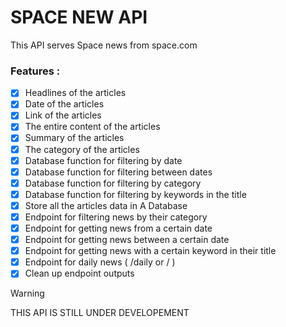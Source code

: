# SPACE NEW API

<span> This API serves Space news from space.com </span>

### Features :
* [x] Headlines of the articles
* [x] Date of the articles
* [x] Link of the articles
* [x] The entire content of the articles
* [x] Summary of the articles
* [x] The category of the articles
* [x] Database function for filtering by date
* [x] Database function for filtering between dates
* [x] Database function for filtering by category
* [x] Database function for filtering by keywords in the title
* [x] Store all the articles data in A Database 
* [x] Endpoint for filtering news by their category
* [x] Endpoint for getting news from a certain date
* [x] Endpoint for getting news between a certain date
* [x] Endpoint for getting news with a certain keyword in their title
* [x] Endpoint for daily news ( /daily or / )
* [x] Clean up endpoint outputs 

> [!WARNING]
> THIS API IS STILL UNDER DEVELOPEMENT
